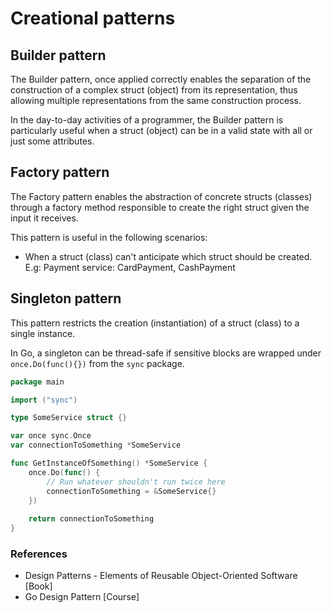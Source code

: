 # Creational patterns

## Builder pattern

The Builder pattern, once applied correctly enables the separation of the construction of a complex struct (object)
from its representation, thus allowing multiple representations from the same construction process.

In the day-to-day activities of a programmer, the Builder pattern is particularly useful when a struct (object)
can be in a valid state with all or just some attributes.

## Factory pattern

The Factory pattern enables the abstraction of concrete structs (classes) through a factory method responsible to 
create the right struct given the input it receives. 

This pattern is useful in the following scenarios:

- When a struct (class) can't anticipate which struct should be created. E.g: Payment service: CardPayment, CashPayment

## Singleton pattern

This pattern restricts the creation (instantiation) of a struct (class) to a single instance.

In Go, a singleton can be thread-safe if sensitive blocks are wrapped under `once.Do(func(){})` from the `sync` package.

```go
package main

import ("sync")

type SomeService struct {}

var once sync.Once
var connectionToSomething *SomeService

func GetInstanceOfSomething() *SomeService {
    once.Do(func() {
        // Run whatever shouldn't run twice here
        connectionToSomething = &SomeService{}
    })
    
    return connectionToSomething
} 
```

### References

- Design Patterns - Elements of Reusable Object-Oriented Software [Book]
- Go Design Pattern [Course]